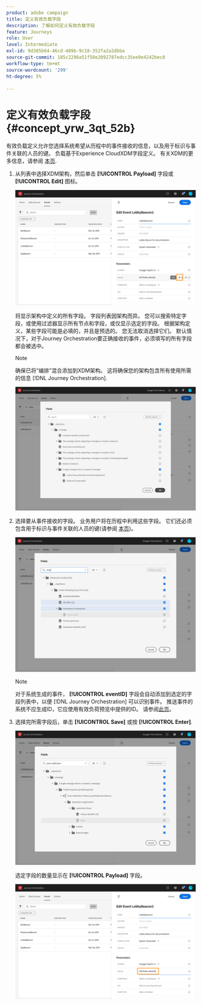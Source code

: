 ```yaml
---
product: adobe campaign
title: 定义有效负载字段
description: 了解如何定义有效负载字段
feature: Journeys
role: User
level: Intermediate
exl-id: 9d385b64-46cd-489b-9c18-352fa2a2dbba
source-git-commit: 185c2296a51f58e2092787edcc35ee9e4242bec8
workflow-type: tm+mt
source-wordcount: '299'
ht-degree: 5%

---
```


# 定义有效负载字段 {#concept_yrw_3qt_52b}

有效负载定义允许您选择系统希望从历程中的事件接收的信息，以及用于标识与事件关联的人员的键。 负载基于Experience CloudXDM字段定义。 有关XDM的更多信息，请参阅 [本页](https://experienceleague.adobe.com/docs/experience-platform/xdm/home.html?lang=zh-Hans).

1. 从列表中选择XDM架构，然后单击 **[!UICONTROL Payload]** 字段或 **[!UICONTROL Edit]** 图标。

   ![](../assets/journey8.png)

   将显示架构中定义的所有字段。 字段列表因架构而异。 您可以搜索特定字段，或使用过滤器显示所有节点和字段，或仅显示选定的字段。 根据架构定义，某些字段可能是必填的，并且是预选的。 您无法取消选择它们。 默认情况下，对于Journey Orchestration要正确接收的事件，必须填写的所有字段都会被选中。

   >[!NOTE]
   >
   >确保已将“编排”混合添加到XDM架构。 这将确保您的架构包含所有使用所需的信息 [!DNL Journey Orchestration].

   ![](../assets/journey9.png)

1. 选择要从事件接收的字段。 业务用户将在历程中利用这些字段。 它们还必须包含用于标识与事件关联的人员的键(请参阅 [本页](../event/defining-the-event-key.md))。

   ![](../assets/journey10.png)

   >[!NOTE]
   >
   >对于系统生成的事件， **[!UICONTROL eventID]** 字段会自动添加到选定的字段列表中，以便 [!DNL Journey Orchestration] 可以识别事件。 推送事件的系统不应生成ID，它应使用有效负荷预览中提供的ID。 请参阅[此页](../event/previewing-the-payload.md)。

1. 选择完所需字段后，单击 **[!UICONTROL Save]** 或按 **[!UICONTROL Enter]**.

   ![](../assets/journey11.png)

   选定字段的数量显示在 **[!UICONTROL Payload]** 字段。

   ![](../assets/journey12.png)
